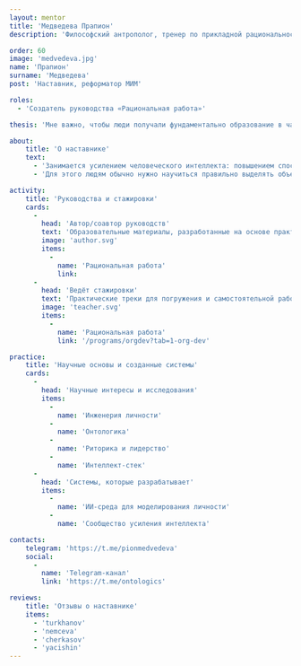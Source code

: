 ```yaml
---
layout: mentor
title: 'Медведева Прапион'
description: 'Философский антрополог, тренер по прикладной рациональности, соосновательница центра «Кочерга».'

order: 60
image: 'medvedeva.jpg'
name: 'Прапион'
surname: 'Медведева'
post: 'Наставник, реформатор МИМ'

roles:
  - 'Создатель руководства «Рациональная работа»'

thesis: 'Мне важно, чтобы люди получали фундаментально образование в части того, как мы строим карту реальности и как действуем на основании этой карты. Я считаю, что благодаря осознанности в этой области люди лучше договариваются между собой и лучше делают совместные дела.'

about:
    title: 'О наставнике'
    text:
      - 'Занимается усилением человеческого интеллекта: повышением способности людей решать незнакомые задачи.'
      - 'Для этого людям обычно нужно научиться правильно выделять объекты из фона и потом хорошо с ними обращаться; в том числе говорить о них с другими людьми для организации совместной деятельности.'

activity:
    title: 'Руководства и стажировки'
    cards:
      -
        head: 'Автор/соавтор руководств'
        text: 'Образовательные материалы, разработанные на основе практики и исследований'
        image: 'author.svg'
        items:
          -
            name: 'Рациональная работа'
            link:
      -
        head: 'Ведёт стажировки'
        text: 'Практические треки для погружения и самостоятельной работы'
        image: 'teacher.svg'
        items:
          -
            name: 'Рациональная работа'
            link: '/programs/orgdev?tab=1-org-dev'

practice:
    title: 'Научные основы и созданные системы'
    cards:
      -
        head: 'Научные интересы и исследования'
        items:
          -
            name: 'Инженерия личности'
          -
            name: 'Онтологика'
          -
            name: 'Риторика и лидерство'
          -
            name: 'Интеллект-стек'
      -
        head: 'Системы, которые разрабатывает'
        items:
          -
            name: 'ИИ-среда для моделирования личности'
          -
            name: 'Сообщество усиления интеллекта'

contacts:
    telegram: 'https://t.me/pionmedvedeva'
    social:
      -
        name: 'Telegram-канал'
        link: 'https://t.me/ontologics'

reviews:
    title: 'Отзывы о наставнике'
    items:
      - 'turkhanov'
      - 'nemceva'
      - 'cherkasov'
      - 'yacishin'
---
```

